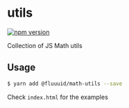 # utils

[![npm version](https://badge.fury.io/js/utils-perf.svg)](http://badge.fury.io/js/utils-perf)

Collection of JS Math utils

## Usage
```bash
$ yarn add @fluuuid/math-utils --save
```

Check `index.html` for the examples
